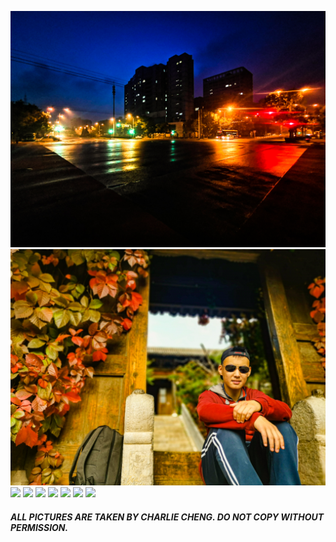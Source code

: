 ![](/docs/img/Beijing_WTown/1.jpg)
![](/docs/img/Beijing_WTown/2.jpg)
![](/docs/img/Beijing_WTown/3.jpg)
![](/docs/img/Beijing_WTown/4.jpg)
![](/docs/img/Beijing_WTown/5.jpg)
![](/docs/img/Beijing_WTown/6.jpg)
![](/docs/img/Beijing_WTown/7.jpg)
![](/docs/img/Beijing_WTown/8.jpg)
![](/docs/img/Beijing_WTown/9.jpg)

##### ALL PICTURES ARE TAKEN BY CHARLIE CHENG. DO NOT COPY WITHOUT PERMISSION.

<script data-ad-client="ca-pub-7296276665129873" async src="https://pagead2.googlesyndication.com/pagead/js/adsbygoogle.js"></script>
